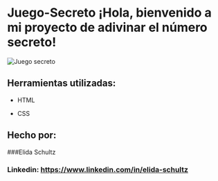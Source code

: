 # Juego-Secreto ¡Hola, bienvenido a mi proyecto de adivinar el número secreto!

![Juego secreto](https://github.com/user-attachments/assets/cd884311-d53a-4202-b4b0-8c77f2fa7894)

## Herramientas utilizadas:

* HTML

* CSS



## Hecho por:

###Elida Schultz

### Linkedin: https://www.linkedin.com/in/elida-schultz
